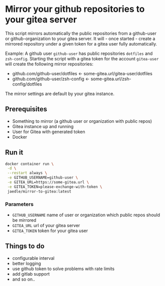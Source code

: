# Mirror your github repositories to your gitea server

This script mirrors automatically the public repositories from a github-user or github-organization to your gitea server. 
It will - once started - create a mirrored repository under a given token for a gitea user fully automatically.

Example:
A github user `github-user` has public repositories `dotfiles` and `zsh-config`.
Starting the script with a gitea token for the account `gitea-user` will create the following mirror repositories:

- github.com/github-user/dotfiles &larr; some-gitea.url/gitea-user/dotfiles
- github.com/github-user/zsh-config &larr; some-gitea.url/zsh-config/dotfiles

The mirror settings are default by your gitea instance.

## Prerequisites

- Something to mirror (a github user or organization with public repos)
- Gitea instance up and running
- User for Gitea with generated token
- Docker

## Run it

```sh
docker container run \
 -d \
 --restart always \
 -e GITHUB_USERNAME=github-user \
 -e GITEA_URL=https://some-gitea.url \
 -e GITEA_TOKEN=please-exchange-with-token \
 jaedle/mirror-to-gitea:latest
```

### Parameters

- `GITHUB_USERNAME` name of user or organization which public repos should be mirrored
- `GITEA_URL` url of your gitea server
- `GITEA_TOKEN` token for your gitea user

## Things to do

- configurable interval
- better logging
- use github token to solve problems with rate limits
- add gitlab support
- and so on..
